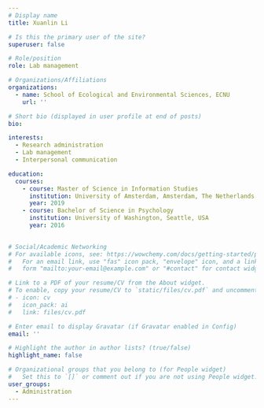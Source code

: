 ```yaml
---
# Display name
title: Xuanlin Li

# Is this the primary user of the site?
superuser: false

# Role/position
role: Lab management 

# Organizations/Affiliations
organizations:
  - name: School of Ecological and Environmental Sciences, ECNU
    url: ''

# Short bio (displayed in user profile at end of posts)
bio: 

interests:
  - Research administration
  - Lab management 
  - Interpersonal communication 

education:
  courses:
    - course: Master of Science in Information Studies
      institution: University of Amsterdam, Amsterdam, The Netherlands
      year: 2019
    - course: Bachelor of Science in Psychology
      institution: University of Washington, Seattle, USA
      year: 2016
      

# Social/Academic Networking
# For available icons, see: https://wowchemy.com/docs/getting-started/page-builder/#icons
#   For an email link, use "fas" icon pack, "envelope" icon, and a link in the
#   form "mailto:your-email@example.com" or "#contact" for contact widget.

# Link to a PDF of your resume/CV from the About widget.
# To enable, copy your resume/CV to `static/files/cv.pdf` and uncomment the lines below.
# - icon: cv
#   icon_pack: ai
#   link: files/cv.pdf

# Enter email to display Gravatar (if Gravatar enabled in Config)
email: ''

# Highlight the author in author lists? (true/false)
highlight_name: false

# Organizational groups that you belong to (for People widget)
#   Set this to `[]` or comment out if you are not using People widget.
user_groups:
  - Administration
---
```


